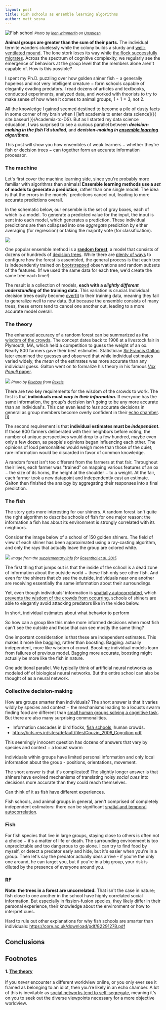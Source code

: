 ```yaml
---
layout: post
title: Fish schools as ensemble learning algorithms
author: matt_sosna
---
```

<img src="{{  site.baseurl  }}/images/theory/coll_beh/koi_shoal.jpg" alt="Fish school">
<span style="font-size: 12px"><i>Photo by <a href="https://unsplash.com/@jwimmerli">jean wimmerlin</a> on <a href="https://unsplash.com">Unsplash</a></i></span>

**Animal groups are greater than the sum of their parts.** The individual termite wanders cluelessly while the colony builds a sturdy and [well-ventilated mound](http://www.bbc.com/earth/story/20151210-why-termites-build-such-enormous-skyscrapers). The lone stork loses its way while [the flock successfully migrates](https://flightforsurvival.org/white-stork/). Across the spectrum of cognitive complexity, we regularly see the emergence of behaviors at the group level that the members alone aren't capable of. How is this possible?

I spent my Ph.D. puzzling over how golden shiner fish $-$ a generally hopeless and not very intelligent creature $-$ form schools capable of elegantly evading predators. I read dozens of articles and textbooks, conducted experiments, analyzed data, and worked with theorists to try to make sense of how when it comes to animal groups, $1 + 1 = 3$, not $2$.

All the knowledge I gained seemed destined to become a pile of dusty facts in some corner of my brain when I [left academia to enter data science]({{  site.baseurl  }}/Academia-to-DS). But as I started my data science education, I was surprised to see a curious parallel between _**decision-making in the fish I'd studied**_, and _**decision-making in [ensemble learning](http://www.scholarpedia.org/article/Ensemble_learning) algorithms**_.

This post will show you how ensembles of weak learners $-$ whether they're fish or decision trees $-$ can together form an accurate information processor.

### The machine
Let's first cover the machine learning side, since you're probably more familiar with algorithms than animals! **Ensemble learning methods use a _set_ of models to generate a prediction,** rather than one single model. The idea is that the errors in the models' predictions cancel out, leading to more accurate predictions overall.

In the schematic below, our ensemble is the set of gray boxes, each of which is a model. To generate a predicted value for the input, the input is sent into each model, which generates a prediction. These individual predictions are then collapsed into one _aggregate_ prediction by either averaging (for regression) or taking the majority vote (for classification).

<img src="{{ site.baseurl }}/images/theory/coll_beh/ensemble.png">

One popular ensemble method is a [**random forest**](https://en.wikipedia.org/wiki/Random_forest), a model that consists of dozens or hundreds of [decision trees](https://en.wikipedia.org/wiki/Decision_tree). While there are [plenty of ways](https://scikit-learn.org/stable/modules/generated/sklearn.ensemble.RandomForestClassifier.html) to configure how the forest is assembled, the general process is that each tree is independently trained on [bootstrapped](https://machinelearningmastery.com/a-gentle-introduction-to-the-bootstrap-method/) observations and random subsets of the features. (If we used the same data for each tree, we'd create the same tree each time!)

The result is a collection of models, **each with a _slightly different understanding_ of the training data.** This variation is crucial. Individual decision trees easily become [overfit](https://www.investopedia.com/terms/o/overfitting.asp) to their training data, meaning they fail to generalize well to new data. But because the ensemble consists of many trees, these errors tend to cancel one another out, leading to a more accurate model overall.

### The theory
The enhanced accuracy of a random forest can be summarized as the [wisdom of the crowds](https://en.wikipedia.org/wiki/Wisdom_of_the_crowd). The concept dates back to 1906 at a livestock fair in Plymouth, MA, which held a competition to guess the weight of an ox. Nearly 800 farmers gave their best estimates. Statistician [Sir Francis Galton](https://en.wikipedia.org/wiki/Francis_Galton) later examined the guesses and observed that while individual estimates varied widely, the _mean_ of the estimates was more accurate than any individual guess. Galton went on to formalize his theory in his famous [_Vox Populi_ paper](https://www.all-about-psychology.com/the-wisdom-of-crowds.html).

<img src="{{  site.baseurl  }}/images/theory/coll_beh/ox.jpg" loading="lazy">
<span style="font-size: 12px"><i>Photo by <a href="https://www.pexels.com/@pixabay">Pixabay</a> from <a href="https://www.pexels.com/photo/brown-bull-on-green-glass-field-under-grey-and-blue-cloudy-sky-139399/">Pexels</a></i></span>

There are two key requirements for the wisdom of the crowds to work. The first is that **individuals must _vary in their information_.** If everyone has the same information, the group's decision isn't going to be any more accurate than an individual's. This can even lead to _less_ accurate decisions in general as group members become overly confident in their [echo chamber](https://en.wikipedia.org/wiki/Echo_chamber_(media)).<sup>[[1]](#1-the-theory)</sup>

The second requirement is that **individual estimates must be _independent_.** If those 800 farmers deliberated with their neighbors before voting, the number of unique perspectives would drop to a few hundred, maybe even only a few dozen, as people's opinions began influencing each other. The opinions of loud personalities would weigh more than those of the quiet; rare information would be discarded in favor of common knowledge.

A random forest isn't too different from the farmers at that fair. Throughout their lives, each farmer was "trained" on mapping various features of an ox $-$ the size of its horns, the height at the shoulder $-$ to a weight. At the fair, each farmer took a new datapoint and independently cast an estimate. Galton then finished the analogy by aggregating their responses into a final prediction.

### The fish
The story gets more interesting for our shiners. A random forest isn't quite the right algorithm to describe schools of fish for one major reason: the information a fish has about its environment is strongly correlated with its neighbors.

Consider the image below of a school of 150 golden shiners. The field of view of each shiner has been approximated using a ray-casting algorithm, and only the rays that actually leave the group are colored white.

<img src="{{  site.baseurl  }}/images/theory/coll_beh/school_FOV.png" loading="lazy">
<span style="font-size: 12px"><i>Image from the <a href="https://www.pnas.org/content/pnas/suppl/2015/03/24/1420068112.DCSupplemental/pnas.1420068112.sapp.pdf">supplementary info</a> for <a href="https://www.pnas.org/content/pnas/early/2015/03/24/1420068112.full.pdf?with-ds=yes">Rosenthal et al. 2015</a>.</i></span>

The first thing that jumps out is that the inside of the school is a dead zone of information about the outside world $-$ these fish only see other fish. And even for the shiners that _do_ see the outside, individuals near one another are receiving essentially the same information about their surroundings.

Yet, even though individuals' information is [spatially autocorrelated](https://rspatial.org/raster/analysis/3-spauto.html), which [prevents the wisdom of the crowds from occurring](http://thekaolab.com/inc/papers/Kao_ProcB_2014.pdf), schools of shiners are able to elegantly avoid attacking predators like in the video below.

In short, individual estimates about what behavior to perform

So how can a group like this make more informed decisions when most fish can't see the outside and those that can see mostly the same thing?


One important consideration is that these are independent estimates. This makes it more like bagging, rather than boosting. Bagging: actually independent, more like wisdom of crowd. Boosting: individual models learn from failures of previous model. Bagging more accurate, boosting might actually be more like the fish in nature.



One additional parallel. We typically think of artificial neural networks as modeled off of biological neural networks. But the entire school can also be thought of as a neural network.




### Collective decision-making
How are groups smarter than individuals? The short answer is that it varies wildly by species and context $-$ the mechanisms leading to a locusts swarm finding food are different than [small human groups solving a cognitive task](https://www.einsteinmed.org/uploadedFiles/diversity/collective-intelligence-science.pdf). But there are also many surprising commonalities.

* Information cascades in bird flocks, [fish schools](https://www.pnas.org/content/pnas/112/15/4690.full.pdf), human crowds.
* https://icts.res.in/sites/default/files/Couzin_2009_Cognition.pdf



This seemingly innocent question has dozens of answers that vary by species and context $-$ a locust swarm



Individuals within groups have limited personal information and only local information about the group - positions, orientations, movement.



The short answer is that it's complicated! The slightly longer answer is that shiners have evolved mechanisms of translating noisy *social cues* into decisions more accurate than they could reach themselves.


Can think of it as fish have different experiences.

Fish schools, and animal groups in general, aren't comprised of completely independent estimators: there can be significant [spatial and temporal autocorrelation](http://thekaolab.com/inc/papers/kao2014.pdf).


### Fish
For fish species that live in large groups, staying close to others is often not a choice $-$ it's a matter of life or death. The surrounding environment is too unpredictable and too dangerous to go alone. I can try to find food by myself, or detect a predator early and hide, but it's easier when you're in a group. Then let's say the predator actually _does_ arrive - if you're the only one around, he can target you, but if you're in a big group, your risk is diluted by the presence of everyone around you.





### RF
**Note: the trees in a forest are uncorrelated.** That isn't the case in nature; fish close to one another in the school have highly correlated social information. But especially in fission-fusion species, they likely differ in their personal experience, their knowledge about the environment or how to interpret cues.

Hard to rule out other explanations for why fish schools are smarter than individuals: https://core.ac.uk/download/pdf/82291278.pdf


## Conclusions

## Footnotes
#### 1. [The theory](#the-theory)
If you _never_ encounter a different worldview online, or you only ever see it framed as belonging to an idiot, then you're likely in an echo chamber. A lot of this is inevitable as [social networks tend to self-segregate](https://www.pnas.org/content/118/7/e2022761118), meaning it's on you to seek out the diverse viewpoints necessary for a more objective worldview.

